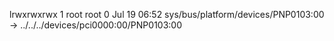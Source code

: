 lrwxrwxrwx 1 root root 0 Jul 19 06:52 sys/bus/platform/devices/PNP0103:00 -> ../../../devices/pci0000:00/PNP0103:00
